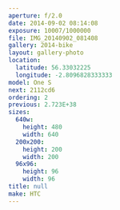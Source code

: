 ```yaml
---
aperture: f/2.0
date: 2014-09-02 08:14:08
exposure: 10007/1000000
file: IMG_20140902_081408
gallery: 2014-bike
layout: gallery-photo
location:
  latitude: 56.33032225
  longitude: -2.8096828333333
model: One S
next: 2112cd6
ordering: 2
previous: 2.723E+38
sizes:
  640w:
    height: 480
    width: 640
  200x200:
    height: 200
    width: 200
  96x96:
    height: 96
    width: 96
title: null
make: HTC
---
```

